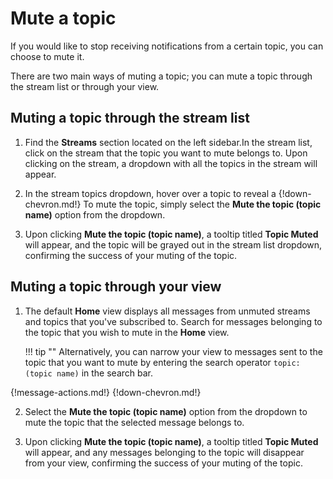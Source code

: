 # Mute a topic

If you would like to stop receiving notifications from a certain topic, you can
choose to mute it.

There are two main ways of muting a topic; you can mute a topic through the
stream list or through your view.

## Muting a topic through the stream list

1. Find the **Streams** section located on the left sidebar.In the stream list,
click on the stream that the topic you want to mute belongs to. Upon clicking on
the stream, a dropdown with all the topics in the stream will appear.

3. In the stream topics dropdown, hover over a topic to reveal a {!down-chevron.md!}
To mute the topic, simply select the **Mute the topic (topic name)**
option from the dropdown.

5. Upon clicking **Mute the topic (topic name)**, a tooltip titled **Topic Muted** will
appear, and the topic will be grayed out in the stream list dropdown, confirming
the success of your muting of the topic.

## Muting a topic through your view

1. The default **Home** view displays all messages from unmuted streams and topics
that you've subscribed to. Search for messages belonging to the topic that you
wish to mute in the **Home** view.

    !!! tip ""
        Alternatively, you can narrow your view to messages sent to the topic
        that you want to mute by entering the search operator `topic:(topic name)`
        in the search bar.

{!message-actions.md!}
{!down-chevron.md!}

2. Select the **Mute the topic (topic name)** option from the dropdown
   to mute the topic that the selected message belongs to.

4. Upon clicking **Mute the topic (topic name)**, a tooltip titled **Topic Muted** will
 appear, and any messages belonging to the topic will disappear from your view,
 confirming the success of your muting of the topic.

